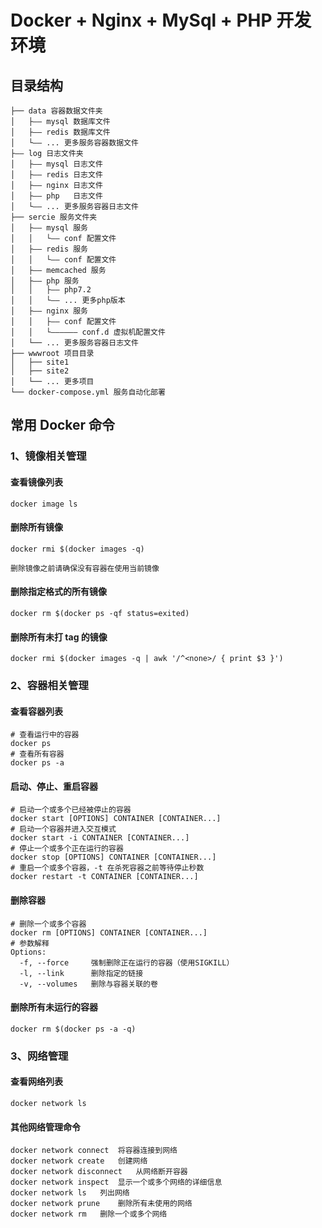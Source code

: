 # Docker + Nginx + MySql + PHP 开发环境

## 目录结构

    ├── data 容器数据文件夹
    │   ├—— mysql 数据库文件
    │   ├—— redis 数据库文件
    │   └—— ... 更多服务容器数据文件
    ├—— log 日志文件夹 
    │   ├—— mysql 日志文件
    │   ├—— redis 日志文件
    │   ├—— nginx 日志文件
    │   ├—— php   日志文件
    │   └—— ... 更多服务容器日志文件
    ├── sercie 服务文件夹
    │   ├—— mysql 服务
    │   │   └—— conf 配置文件
    │   ├—— redis 服务
    │   │   └—— conf 配置文件
    │   ├—— memcached 服务
    │   ├—— php 服务
    │   │   ├—— php7.2
    │   │   └—— ... 更多php版本
    │   ├—— nginx 服务
    │   │   ├—— conf 配置文件
    │   │   └—————— conf.d 虚拟机配置文件 
    │   └── ... 更多服务容器日志文件
    ├── wwwroot 项目目录
    │   ├── site1
    │   ├── site2
    │   └── ... 更多项目
    └── docker-compose.yml 服务自动化部署

## 常用 Docker 命令

### 1、镜像相关管理

#### 查看镜像列表
    
    docker image ls

#### 删除所有镜像

    docker rmi $(docker images -q)

`删除镜像之前请确保没有容器在使用当前镜像`

#### 删除指定格式的所有镜像

    docker rm $(docker ps -qf status=exited)
    
#### 删除所有未打 tag 的镜像

    docker rmi $(docker images -q | awk '/^<none>/ { print $3 }')   

### 2、容器相关管理

#### 查看容器列表
    
    # 查看运行中的容器
    docker ps
    # 查看所有容器
    docker ps -a
    
#### 启动、停止、重启容器

    # 启动一个或多个已经被停止的容器
    docker start [OPTIONS] CONTAINER [CONTAINER...]
    # 启动一个容器并进入交互模式
    docker start -i CONTAINER [CONTAINER...] 
    # 停止一个或多个正在运行的容器
    docker stop [OPTIONS] CONTAINER [CONTAINER...] 
    # 重启一个或多个容器，-t 在杀死容器之前等待停止秒数
    docker restart -t CONTAINER [CONTAINER...] 

#### 删除容器

    # 删除一个或多个容器
    docker rm [OPTIONS] CONTAINER [CONTAINER...]
    # 参数解释
    Options:
      -f, --force     强制删除正在运行的容器（使用SIGKILL）
      -l, --link      删除指定的链接
      -v, --volumes   删除与容器关联的卷
      
#### 删除所有未运行的容器

    docker rm $(docker ps -a -q)  

### 3、网络管理

#### 查看网络列表

    docker network ls 

#### 其他网络管理命令

    docker network connect	将容器连接到网络
    docker network create	创建网络
    docker network disconnect	从网络断开容器
    docker network inspect	显示一个或多个网络的详细信息
    docker network ls	列出网络
    docker network prune	删除所有未使用的网络
    docker network rm	删除一个或多个网络